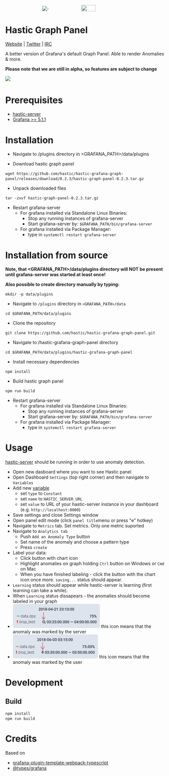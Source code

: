 <p align="center">
  <a href=#hastic-graph-panel>
  <img width="auto" align="middle" height="120px" src="https://github.com/hastic/hastic-grafana-graph-panel/blob/master/src/img/hastic_graph.png" />
  <img hspace="50" align="middle" width="30%" height="30%" src="https://github.com/hastic/hastic-grafana-graph-panel/blob/master/src/img/hastic_logo.png" />
  </a>
</p>

# Hastic Graph Panel
[Website](https://hastic.io) |
[Twitter](https://twitter.com/hasticio) | 
[IRC](https://webchat.freenode.net/?channels=#hastic)

A better version of Grafana's default Graph Panel. Able to render Anomalies & more.

**Please note that we are still in alpha, so features are subject to change**

<img src="https://hastic.io/images/cpu_white.gif" />

# Prerequisites

* [hastic-server](https://github.com/hastic/hastic-server)
* [Grafana >= 5.1.1](https://grafana.com/grafana/download)

# Installation

- Navigate to /plugins directory in <GRAFANA_PATH>/data/plugins

- Download hastic graph panel
```
wget https://github.com/hastic/hastic-grafana-graph-panel/releases/download/0.2.3/hastic-graph-panel-0.2.3.tar.gz
```

- Unpack downloaded files
```
tar -zxvf hastic-graph-panel-0.2.3.tar.gz
```

- Restart grafana-server
  - For grafana installed via Standalone Linux Binaries:
    - Stop any running instances of grafana-server
    - Start grafana-server by:
      ```$GRAFANA_PATH/bin/grafana-server```
  - For grafana installed via Package Manager:
    - type in ```systemctl restart grafana-server```

# Installation from source

**Note, that <GRAFANA_PATH>/data/plugins directory will NOT be present until grafana-server was started at least once!**

**Also possible to create directory manually by typing:**
```
mkdir -p data/plugins
```

- Navigate to `/plugins` directory in `<GRAFANA_PATH>/data`
```
cd $GRAFANA_PATH/data/plugins
```

- Clone the repository
```
git clone https://github.com/hastic/hastic-grafana-graph-panel.git
```

- Navigate to /hastic-grafana-graph-panel directory
```
cd $GRAFANA_PATH/data/plugins/hastic-grafana-graph-panel
```

- Install necessary dependencies
```
npm install
```

- Build hastic graph panel
```
npm run build
```

- Restart grafana-server
  - For grafana installed via Standalone Linux Binaries:
    - Stop any running instances of grafana-server
    - Start grafana-server by:
      ```$GRAFANA_PATH/bin/grafana-server```
  - For grafana installed via Package Manager:
    - type in ```systemctl restart grafana-server```

# Usage

[hastic-server](https://github.com/hastic/hastic-server) should be running in order to use anomaly detection.

- Open new dasboard where you want to see Hastic panel
- Open Dashboard `Settings` (top right corner) and then navigate to `Variables` 
- Add new [variable](http://docs.grafana.org/reference/templating/#variable-types) 
  - set `type` to `Constant`
  - set `name` to `HASTIC_SERVER_URL` 
  - set `value` to URL of your hastic-server instance in your dashboard (e.g. `http://localhost:8000`)
- Save settings and close Settings window
- Open panel edit mode (click `panel title`menu or press "e" hotkey)
- Navigate to `Metrics` tab. Set metrics. Only one metric suported
- Navigate to `Analytics tab`
  - Push `Add an Anomaly Type` button
  - Set name of the anomaly and choose a pattern type
  - Press `create`
- Label your data:
  - Click button with chart icon
  - Highlight anomalies on graph holding `Ctrl` button on Windows or `Cmd` on Mac
  - When you have finished labeling - click the button with the chart icon once more. `saving...` status should appear.
- `Learning` status should appear while hastic-server is learning (first learning can take a while).
- When `Learning` status dissapears - the anomalies should become labeled in your graph
- <img src="assets/mag_icon_light.png" /> this icon means that the anomaly was marked by the server
- <img src="assets/pin_icon_light.png" /> this icon means that the anomaly was marked by the user


# Development

## Build

```
npm install
npm run build
```

# Credits

Based on 

* [grafana-plugin-template-webpack-typescript](https://github.com/CorpGlory/grafana-plugin-template-webpack-typescript) 
* [@types/grafana](https://github.com/CorpGlory/types-grafana)
